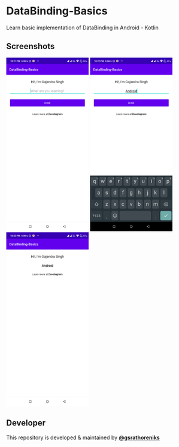 # DataBinding-Basics
Learn basic implementation of DataBinding in Android - Kotlin


## Screenshots
<img src="https://github.com/Develsigners/DataBinding-Basics/blob/main/screenshots/screen_1.png" width="220"/> <img src="https://github.com/Develsigners/DataBinding-Basics/blob/main/screenshots/screen_2.png" width="220"/><img src="https://github.com/Develsigners/DataBinding-Basics/blob/main/screenshots/screen_3.png" width="220"/>


## Developer

This repository is developed & maintained by <b>[@gsrathoreniks](https://github.com/gsrathoreniks)</b>

